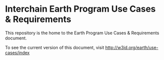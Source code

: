# Interchain Earth Program Use Cases & Requirements

This repository is the home to the Earth Program Use Cases & Requirements document.

To see the current version of this document, visit http://w3id.org/earth/use-cases/index 

